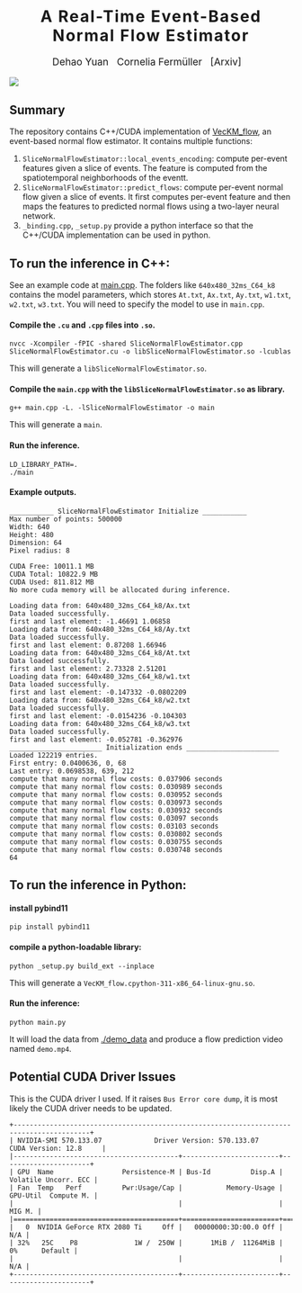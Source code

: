 <h1 align='center' style="text-align:center; font-weight:bold; font-size:2.0em;letter-spacing:2.0px;"> A Real-Time Event-Based Normal Flow Estimator </h1>

<p align='center' style="text-align:center;font-size:1.25em;">
    <a href="https://www.cs.umd.edu/~dhyuan" target="_blank" style="text-decoration: none;">Dehao Yuan</a>&nbsp;&nbsp;
    <a href="http://users.umiacs.umd.edu/~fer/" target="_blank" style="text-decoration: none;">Cornelia Fermüller</a>&nbsp;&nbsp
    <a href="https://arxiv.org/abs/2412.11284" target="_blank" style="text-decoration: none;">[Arxiv]</a> &nbsp;&nbsp
</p>

![](./assets/demo.gif)
## Summary
The repository contains C++/CUDA implementation of [VecKM_flow](), an event-based normal flow estimator. It contains multiple functions:
1. `SliceNormalFlowEstimator::local_events_encoding`: compute per-event features given a slice of events. The feature is computed from the spatiotemporal neighborhoods of the eventt.
2. `SliceNormalFlowEstimator::predict_flows`: compute per-event normal flow given a slice of events. It first computes per-event feature and then maps the features to predicted normal flows using a two-layer neural network.
3. `_binding.cpp`, `_setup.py` provide a python interface so that the C++/CUDA implementation can be used in python.

## To run the inference in C++:
See an example code at [main.cpp](main.cpp). The folders like `640x480_32ms_C64_k8` contains the model parameters, which stores `At.txt`, `Ax.txt`, `Ay.txt`, `w1.txt`, `w2.txt`, `w3.txt`. You will need to specify the model to use in `main.cpp`.

#### Compile the `.cu` and `.cpp` files into `.so`.
```
nvcc -Xcompiler -fPIC -shared SliceNormalFlowEstimator.cpp SliceNormalFlowEstimator.cu -o libSliceNormalFlowEstimator.so -lcublas
```
This will generate a `libSliceNormalFlowEstimator.so`.

#### Compile the `main.cpp` with the `libSliceNormalFlowEstimator.so` as library.
```
g++ main.cpp -L. -lSliceNormalFlowEstimator -o main
```
This will generate a `main`.

#### Run the inference.
```
LD_LIBRARY_PATH=.
./main
```

#### Example outputs.
```
___________ SliceNormalFlowEstimator Initialize ___________
Max number of points: 500000
Width: 640
Height: 480
Dimension: 64
Pixel radius: 8

CUDA Free: 10011.1 MB
CUDA Total: 10822.9 MB
CUDA Used: 811.812 MB
No more cuda memory will be allocated during inference.

Loading data from: 640x480_32ms_C64_k8/Ax.txt
Data loaded successfully.
first and last element: -1.46691 1.06858
Loading data from: 640x480_32ms_C64_k8/Ay.txt
Data loaded successfully.
first and last element: 0.87208 1.66946
Loading data from: 640x480_32ms_C64_k8/At.txt
Data loaded successfully.
first and last element: 2.73328 2.51201
Loading data from: 640x480_32ms_C64_k8/w1.txt
Data loaded successfully.
first and last element: -0.147332 -0.0802209
Loading data from: 640x480_32ms_C64_k8/w2.txt
Data loaded successfully.
first and last element: -0.0154236 -0.104303
Loading data from: 640x480_32ms_C64_k8/w3.txt
Data loaded successfully.
first and last element: -0.052781 -0.362976
_______________________ Initialization ends _______________________
Loaded 122219 entries.
First entry: 0.0400636, 0, 68
Last entry: 0.0698538, 639, 212
compute that many normal flow costs: 0.037906 seconds
compute that many normal flow costs: 0.030989 seconds
compute that many normal flow costs: 0.030952 seconds
compute that many normal flow costs: 0.030973 seconds
compute that many normal flow costs: 0.030932 seconds
compute that many normal flow costs: 0.03097 seconds
compute that many normal flow costs: 0.03103 seconds
compute that many normal flow costs: 0.030802 seconds
compute that many normal flow costs: 0.030755 seconds
compute that many normal flow costs: 0.030748 seconds
64
```

## To run the inference in Python:
#### install pybind11
```
pip install pybind11
```

#### compile a python-loadable library:
```
python _setup.py build_ext --inplace
```
This will generate a `VecKM_flow.cpython-311-x86_64-linux-gnu.so`.

#### Run the inference:
```
python main.py
```
It will load the data from [./demo_data](demo_data) and produce a flow prediction video named `demo.mp4`.

## Potential CUDA Driver Issues
This is the CUDA driver I used. If it raises `Bus Error core dump`, it is most likely the CUDA driver needs to be updated.
```
+-----------------------------------------------------------------------------------------+
| NVIDIA-SMI 570.133.07             Driver Version: 570.133.07     CUDA Version: 12.8     |
|-----------------------------------------+------------------------+----------------------+
| GPU  Name                 Persistence-M | Bus-Id          Disp.A | Volatile Uncorr. ECC |
| Fan  Temp   Perf          Pwr:Usage/Cap |           Memory-Usage | GPU-Util  Compute M. |
|                                         |                        |               MIG M. |
|=========================================+========================+======================|
|   0  NVIDIA GeForce RTX 2080 Ti     Off |   00000000:3D:00.0 Off |                  N/A |
| 32%   25C    P8              1W /  250W |       1MiB /  11264MiB |      0%      Default |
|                                         |                        |                  N/A |
+-----------------------------------------+------------------------+----------------------+
```